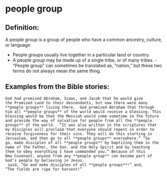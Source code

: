 people group
============

###

Definition:
-----------

A people group is a group of people who have a common ancestry, culture,
or language.

-   People groups usually live together in a particular land or country.
-   A people group may be made up of a single tribe, or of many tribes.  -
“People group” can sometimes be translated as, “nation,” but these
    two terms do not always mean the same thing.

Examples from the Bible stories:
--------------------------------

    God had promised Abraham, Isaac, and Jacob that he would give
    the Promised Land to their descendants, but now there were many
    **people groups** living there.  God promised Abraham that through
    him all **people groups** of the world would receive a blessing. This
    blessing would be that the Messiah would come sometime in the future
    and provide the way of salvation for people from all the **people
    groups** of the world.  “It was also written in the scriptures that
    my disciples will proclaim that everyone should repent in order to
    receive forgiveness for their sins. They will do this starting in
    Jerusalem, and then go to all **people groups** everywhere.” “So
    go, make disciples of all **people groups** by baptizing them in the
    name of the Father, the Son, and the Holy Spirit and by teaching
    them to obey everything I have commanded you.” Because of this
    New Covenant, anyone from any **people group** can become part of
    God’s people by believing in Jesus.
     said, “Go and make disciples of all **people groups**!” and,
    “The fields are ripe for harvest!”
